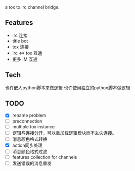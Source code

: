 
a tox to irc channel bridge.

## Features
* irc 连接
* title bot
* tox 连接
* irc <=> tox 互通
* 更多 IM 互通

## Tech
也许嵌入python脚本来做逻辑
也许使用独立的python脚本做逻辑

## TODO
- [x] rename problem
- [ ] preconnection
- [ ] multiple tox instance
- [ ] 逻辑与连接分开，可以重加载逻辑模块而不丢失连接。
- [ ] 消息颜色格式转换
- [x] action同步处理
- [ ] 消息颜色格式过滤
- [ ] features collection for channels
- [ ] 发送错误的消息重发
